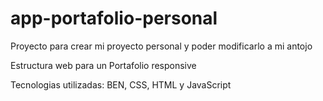 # app-portafolio-personal
Proyecto para crear mi proyecto personal y poder modificarlo a mi antojo

Estructura web para un Portafolio responsive

Tecnologias utilizadas: BEN, CSS, HTML y JavaScript
